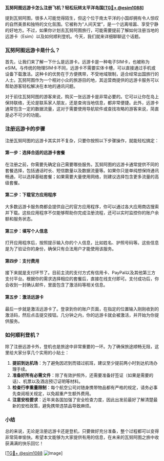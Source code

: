 **瓦努阿图远游卡怎么注册飞机？轻松玩转太平洋岛国[[TG💪+ @esim1088](https://t.me/s/esim1088)]**

提到瓦努阿图，很多人可能觉得陌生，但这个位于南太平洋的小国却拥有令人惊叹的自然美景和独特的文化氛围。它被称为“人间天堂”，是一个远离喧嚣、享受宁静的好地方。不过，如果你计划去瓦努阿图旅行，可能需要提前了解如何注册当地的远游卡（Esim）以及如何顺利登机。今天，我们就来详细聊聊这个话题。

### 瓦努阿图远游卡是什么？

首先，让我们来了解一下什么是远游卡。远游卡是一种电子SIM卡，也被称为eSIM。与传统的物理SIM卡不同，远游卡不需要实体卡槽，可以直接通过手机或设备下载激活。这种卡的优势在于方便携带，不受地域限制，适合经常出国旅行的人士。瓦努阿图作为一个相对小众的旅游目的地，其运营商提供的远游卡服务可以帮助游客轻松解决在本地的通讯问题。

对于前往瓦努阿图的游客来说，购买一张远游卡是非常必要的。它可以让你在岛上保持联络，无论是联系家人朋友，还是查询当地信息，都非常便捷。此外，远游卡通常包含一定的数据流量，这对于需要使用导航软件或查找攻略的游客来说，简直是必不可少的功能。

### 注册远游卡的步骤

注册瓦努阿图的远游卡其实并不复杂，只要你按照以下步骤操作，就能轻松搞定：

#### 第一步：选择合适的远游卡套餐

在注册之前，你需要先确定自己需要哪些服务。瓦努阿图的远游卡通常提供不同的套餐选择，包括通话时长、短信数量以及数据流量等。如果你只是单纯想保持通讯畅通，可以选择基础套餐；如果需要大量使用网络，则建议选择包含更多流量的高级套餐。

#### 第二步：下载官方应用程序

大多数远游卡服务商都会提供自己的官方应用程序，你可以通过各大应用商店搜索并下载。这些应用程序不仅能够帮助你完成注册流程，还可以实时监控你的账户余额和服务状态。

#### 第三步：填写个人信息

打开应用程序后，按照提示输入你的个人信息，比如姓名、护照号码等。这些信息是为了验证你的身份，确保只有合法用户才能使用该服务。

#### 第四步：支付费用

接下来就是支付环节了。目前主流的支付方式有信用卡、PayPal以及其他第三方支付平台。根据你的需求选择相应的套餐后，直接在线支付即可。支付成功后，你会收到一封确认邮件，里面包含了激活码等相关信息。

#### 第五步：激活远游卡

最后一步就是激活远游卡了。登录到你的账户页面，在指定的位置输入刚刚收到的激活码，然后点击提交按钮。几分钟之内，你的远游卡就会被激活，并开始为你提供服务。

### 如何顺利登机？

除了注册远游卡外，登机也是旅途中非常重要的一环。为了确保旅途顺畅无阻，这里给大家分享几个实用的小贴士：

1. **提前到达机场**：为了避免因迟到而错过航班，建议至少提前两小时到达机场办理手续。
2. **准备好所有必需文件**：除了有效护照外，还需要准备好签证（如果是需要的话）、机票以及酒店预订证明等材料。
3. **检查行李重量限制**：每个航空公司对随身携带物品都有严格的规定，请务必事先查阅相关规定，以免超重产生额外费用。
4. **注意安检要求**：近年来各国加强了安全检查力度，因此出发前最好了解清楚最新的安检政策，避免携带违禁品导致麻烦。

### 小结

总的来说，无论是注册远游卡还是登机，只要做好充分准备，整个过程都可以变得非常简单愉快。希望本文能够为大家提供有用的信息，在未来的瓦努阿图之旅中收获满满的快乐回忆！

[[TG💪+ @esim1088](https://t.me/s/esim1088) ![Image](https://i.postimg.cc/4NQfJmqS/Snipaste-2025-05-13-00-14-12.png)]